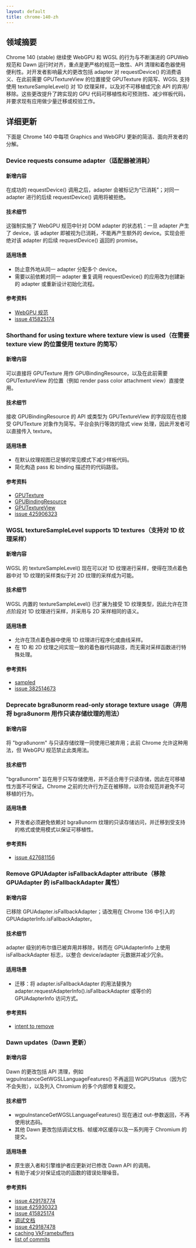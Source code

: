 ```yaml
---
layout: default
title: chrome-140-zh
---
```


## 领域摘要

Chrome 140 (stable) 继续使 WebGPU 和 WGSL 的行为与不断演进的 GPUWeb 规范和 Dawn 运行时对齐，重点是更严格的规范一致性、API 清理和着色器使用便利性。对开发者影响最大的更改包括 adapter 对 requestDevice() 的消费语义、在此前需要 GPUTextureView 的位置接受 GPUTexture 的简写、WGSL 支持使用 textureSampleLevel() 对 1D 纹理采样，以及对不可移植或冗余 API 的弃用/移除。这些更改提升了跨实现的 GPU 代码可移植性和可预测性、减少样板代码，并要求现有应用做少量迁移或校验工作。

## 详细更新

下面是 Chrome 140 中每项 Graphics and WebGPU 更新的简洁、面向开发者的分解。

### Device requests consume adapter（适配器被消耗）

#### 新增内容
在成功的 requestDevice() 调用之后，adapter 会被标记为“已消耗”；对同一 adapter 进行的后续 requestDevice() 调用将被拒绝。

#### 技术细节
这强制实施了 WebGPU 规范中针对 DOM adapter 的状态机：一旦 adapter 产生了 device，该 adapter 即被视为已消耗，不能再产生额外的 device。实现会拒绝对该 adapter 的后续 requestDevice() 返回的 promise。

#### 适用场景
- 防止意外地从同一 adapter 分配多个 device。
- 需要以前依赖对同一 adapter 重复调用 requestDevice() 的应用改为创建新的 adapter 或重新设计初始化流程。

#### 参考资料
- [WebGPU 规范](https://gpuweb.github.io/gpuweb/#ref-for-dom-adapter-state-consumed%E2%91%A1)
- [issue 415825174](https://issues.chromium.org/issues/415825174)

### Shorthand for using texture where texture view is used（在需要 texture view 的位置使用 texture 的简写）

#### 新增内容
可以直接将 GPUTexture 用作 GPUBindingResource，以及在此前需要 GPUTextureView 的位置（例如 render pass color attachment view）直接使用。

#### 技术细节
接收 GPUBindingResource 的 API 或类型为 GPUTextureView 的字段现在也接受 GPUTexture 对象作为简写。平台会执行等效的隐式 view 处理，因此开发者可以直接传入 texture。

#### 适用场景
- 在默认纹理视图已足够的常见模式下减少样板代码。
- 简化构造 pass 和 binding 描述符的代码路径。

#### 参考资料
- [GPUTexture](https://gpuweb.github.io/gpuweb/#gputexture)
- [GPUBindingResource](https://gpuweb.github.io/gpuweb/#typedefdef-gpubindingresource)
- [GPUTextureView](https://gpuweb.github.io/gpuweb/#dictdef-gpubufferbinding)
- [issue 425906323](https://issues.chromium.org/issues/425906323)

### WGSL textureSampleLevel supports 1D textures（支持对 1D 纹理采样）

#### 新增内容
WGSL 的 textureSampleLevel() 现在可以对 1D 纹理进行采样，使得在顶点着色器中对 1D 纹理的采样类似于对 2D 纹理的采样成为可能。

#### 技术细节
WGSL 内置的 textureSampleLevel() 已扩展为接受 1D 纹理类型，因此允许在顶点阶段对 1D 纹理进行采样，并采用与 2D 采样相同的语义。

#### 适用场景
- 允许在顶点着色器中使用 1D 纹理进行程序化或曲线采样。
- 在 1D 和 2D 纹理之间实现一致的着色器代码路径，而无需对采样函数进行特殊处理。

#### 参考资料
- [sampled](https://gpuweb.github.io/gpuweb/wgsl/#texturesamplelevel)
- [issue 382514673](https://issues.chromium.org/issues/382514673)

### Deprecate bgra8unorm read-only storage texture usage（弃用将 bgra8unorm 用作只读存储纹理的用法）

#### 新增内容
将 "bgra8unorm" 与只读存储纹理一同使用已被弃用；此前 Chrome 允许这种用法，但 WebGPU 规范禁止此类用法。

#### 技术细节
"bgra8unorm" 旨在用于只写存储使用，并不适合用于只读存储，因此在可移植性方面不可保证。Chrome 之前的允许行为正在被移除，以符合规范并避免不可移植的行为。

#### 适用场景
- 开发者必须避免依赖对 bgra8unorm 纹理的只读存储访问，并迁移到受支持的格式或使用模式以保证可移植性。

#### 参考资料
- [issue 427681156](https://issues.chromium.org/issues/427681156)

### Remove GPUAdapter isFallbackAdapter attribute（移除 GPUAdapter 的 isFallbackAdapter 属性）

#### 新增内容
已移除 GPUAdapter.isFallbackAdapter；请改用在 Chrome 136 中引入的 GPUAdapterInfo.isFallbackAdapter。

#### 技术细节
adapter 级别的布尔值已被弃用并移除，转而在 GPUAdapterInfo 上使用 isFallbackAdapter 标志，以整合 device/adapter 元数据并减少冗余。

#### 适用场景
- 迁移：将 adapter.isFallbackAdapter 的用法替换为 adapter.requestAdapterInfo().isFallbackAdapter 或等价的 GPUAdapterInfo 访问方式。

#### 参考资料
- [intent to remove](https://groups.google.com/a/chromium.org/g/blink-dev/c/Wzr22XXV3s8)

### Dawn updates（Dawn 更新）

#### 新增内容
Dawn 的更改包括 API 清理，例如 wgpuInstanceGetWGSLLanguageFeatures() 不再返回 WGPUStatus（因为它不会失败），以及列入 Chromium 的多个内部修复和提交。

#### 技术细节
- wgpuInstanceGetWGSLLanguageFeatures() 现在通过 out-参数返回，不再使用状态码。
- 其他 Dawn 更改包括调试文档、帧缓冲区缓存以及一系列用于 Chromium 的提交。

#### 适用场景
- 原生嵌入者和引擎维护者应更新对已修改 Dawn API 的调用。
- 有助于减少对保证成功的函数的错误处理噪音。

#### 参考资料
- [issue 429178774](https://issues.chromium.org/issues/429178774)
- [issue 425930323](https://issues.chromium.org/issues/425930323)
- [issue 415825174](https://issues.chromium.org/issues/415825174)
- [调试文档](https://dawn.googlesource.com/dawn/+/refs/heads/main/docs/dawn/debugging.md)
- [issue 429187478](http://issues.chromium.org/issues/429187478)
- [caching VkFramebuffers](https://dawn.googlesource.com/dawn/+/ddf2e1f61d20171ecd10ae3be70acb750a56686d)
- [list of commits](https://dawn.googlesource.com/dawn/+log/chromium/7258..chromium/7339?n=1000)

